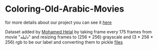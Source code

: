 # Coloring-Old-Arabic-Movies

for more details about our project you can see it <a href="https://github.com/MadoMohamed/Coloring-Old-Arabic-Movies/blob/master/B7b%20El-Cima.pdf">here</a>

Dataset added by <a href="https://github.com/MadoMohamed">Mohamed Helal</a> by taking frame every 175 frames from movie "دليله" and resizing frames to (256 * 256) grayscale and (3 * 256 * 256) rgb to be our label and converting them to pickle <a href="https://drive.google.com/drive/folders/15wwnNCTXhzT7KGAFsNSb8DvGGuiBmxrw?usp=sharing">files</a>
